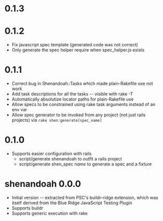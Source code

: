 0.1.3
=====

0.1.2
=====

* Fix javascript spec template (generated code was not correct)
* Only generate the spec helper require when spec_helper.js exists

0.1.1
=====

* Correct bug in Shenandoah::Tasks which made plain-Rakefile use not work
* Add task descriptions for all the tasks -- visible with rake -T
* Automatically absolutize locator paths for plain-Rakefile use
* Allow specs to be constrained using rake task arguments instead of an env var
* Allow spec generator to be invoked from any project (not just rails projects) via `rake shen:generate[spec_name]`

0.1.0
=====

* Supports easier configuration with rails
  * script/generate shenandoah to outfit a rails project
  * script/generate shen_spec *name* to generate a spec and a fixture

shenandoah 0.0.0
================

* Initial version -- extracted from PSC's buildr-ridge extension, which was itself derived from the Blue Ridge JavaScript Testing Plugin
* Supports buildr
* Supports generic execution with rake
